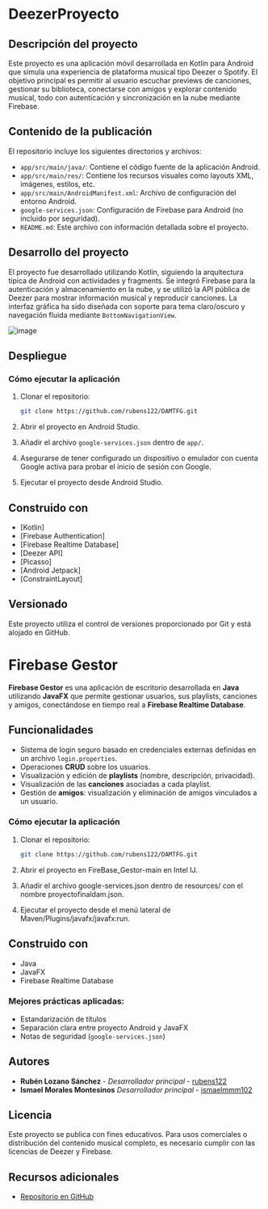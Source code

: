 # DeezerProyecto

## Descripción del proyecto

Este proyecto es una aplicación móvil desarrollada en Kotlin para Android que simula una experiencia de plataforma musical tipo Deezer o Spotify. El objetivo principal es permitir al usuario escuchar previews de canciones, gestionar su biblioteca, conectarse con amigos y explorar contenido musical, todo con autenticación y sincronización en la nube mediante Firebase.

## Contenido de la publicación

El repositorio incluye los siguientes directorios y archivos:

- `app/src/main/java/`: Contiene el código fuente de la aplicación Android.
- `app/src/main/res/`: Contiene los recursos visuales como layouts XML, imágenes, estilos, etc.
- `app/src/main/AndroidManifest.xml`: Archivo de configuración del entorno Android.
- `google-services.json`: Configuración de Firebase para Android (no incluido por seguridad).
- `README.md`: Este archivo con información detallada sobre el proyecto.

## Desarrollo del proyecto

El proyecto fue desarrollado utilizando Kotlin, siguiendo la arquitectura típica de Android con actividades y fragments. Se integró Firebase para la autenticación y almacenamiento en la nube, y se utilizó la API pública de Deezer para mostrar información musical y reproducir canciones. La interfaz gráfica ha sido diseñada con soporte para tema claro/oscuro y navegación fluida mediante `BottomNavigationView`.

![image](https://github.com/user-attachments/assets/5e740cb2-38ac-462f-b326-e6cbf91edb9f)

## Despliegue

### Cómo ejecutar la aplicación

1. Clonar el repositorio:
   ```bash
   git clone https://github.com/rubens122/DAMTFG.git
   ```

2. Abrir el proyecto en Android Studio.

3. Añadir el archivo `google-services.json` dentro de `app/`.

4. Asegurarse de tener configurado un dispositivo o emulador con cuenta Google activa para probar el inicio de sesión con Google.

5. Ejecutar el proyecto desde Android Studio.

## Construido con

- [Kotlin]
- [Firebase Authentication]
- [Firebase Realtime Database]
- [Deezer API]
- [Picasso]
- [Android Jetpack]
- [ConstraintLayout]

## Versionado

Este proyecto utiliza el control de versiones proporcionado por Git y está alojado en GitHub.
# Firebase Gestor

**Firebase Gestor** es una aplicación de escritorio desarrollada en **Java** utilizando **JavaFX** que permite gestionar usuarios, sus playlists, canciones y amigos, conectándose en tiempo real a **Firebase Realtime Database**.

## Funcionalidades

- Sistema de login seguro basado en credenciales externas definidas en un archivo `login.properties`.
- Operaciones **CRUD** sobre los usuarios.
- Visualización y edición de **playlists** (nombre, descripción, privacidad).
- Visualización de las **canciones** asociadas a cada playlist.
- Gestión de **amigos**: visualización y eliminación de amigos vinculados a un usuario.
  
### Cómo ejecutar la aplicación

1. Clonar el repositorio:
   ```bash
   git clone https://github.com/rubens122/DAMTFG.git
   ```

2. Abrir el proyecto en FireBase_Gestor-main en Intel IJ.

3. Añadir el archivo google-services.json dentro de resources/ con el nombre proyectofinaldam.json.

4. Ejecutar el proyecto desde el menú lateral de Maven/Plugins/javafx/javafx:run.

## Construido con

- Java
- JavaFX
- Firebase Realtime Database
  
### Mejores prácticas aplicadas:

- Estandarización de títulos
- Separación clara entre proyecto Android y JavaFX
- Notas de seguridad (`google-services.json`)

## Autores

- **Rubén Lozano Sánchez** - *Desarrollador principal* - [rubens122](https://github.com/rubens122)
- **Ismael Morales Montesinos** *Desarrollador principal* - [ismaelmmm102](https://github.com/ismaelmmm102)

## Licencia

Este proyecto se publica con fines educativos. Para usos comerciales o distribución del contenido musical completo, es necesario cumplir con las licencias de Deezer y Firebase.

## Recursos adicionales

- [Repositorio en GitHub](https://github.com/rubens122/DAMTFG)
